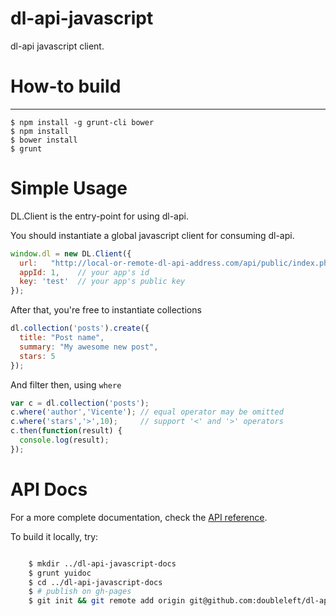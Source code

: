 dl-api-javascript
===

dl-api javascript client.

# How-to build
---

    $ npm install -g grunt-cli bower
    $ npm install
    $ bower install
    $ grunt

# Simple Usage

DL.Client is the entry-point for using dl-api.

You should instantiate a global javascript client for consuming dl-api.

```javascript
window.dl = new DL.Client({
  url:   "http://local-or-remote-dl-api-address.com/api/public/index.php/",
  appId: 1,    // your app's id
  key: 'test'  // your app's public key
});
```

After that, you're free to instantiate collections

```javascript
dl.collection('posts').create({
  title: "Post name",
  summary: "My awesome new post",
  stars: 5
});
```

And filter then, using `where`

```javascript
var c = dl.collection('posts');
c.where('author','Vicente'); // equal operator may be omitted
c.where('stars','>',10);     // support '<' and '>' operators
c.then(function(result) {
  console.log(result);
});
```

# API Docs

For a more complete documentation, check the [API reference](http://doubleleft.github.io/dl-api-javascript/).

To build it locally, try:

```bash

    $ mkdir ../dl-api-javascript-docs
    $ grunt yuidoc
    $ cd ../dl-api-javascript-docs
    $ # publish on gh-pages
    $ git init && git remote add origin git@github.com:doubleleft/dl-api-javascript.git && g checkout -b gh-pages && git add . && git commit -m "update public documentation" && git push origin gh-pages -f
